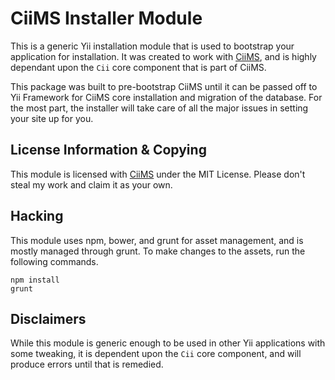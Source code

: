 # CiiMS Installer Module

This is a generic Yii installation module that is used to bootstrap your application for installation. It was created to work with [CiiMS](https://github.com/charlesportwoodii/CiiMS), and is highly dependant upon the ```Cii``` core component that is part of CiiMS.

This package was built to pre-bootstrap CiiMS until it can be passed off to Yii Framework for CiiMS core installation and migration of the database. For the most part, the installer will take care of all the major issues in setting your site up for you.

## License Information & Copying

This module is licensed with [CiiMS](https://github.com/charlesportwoodii/CiiMS) under the MIT License. Please don't steal my work and claim it as your own.

## Hacking

This module uses npm, bower, and grunt for asset management, and is mostly managed through grunt. To make changes to the assets, run the following commands.

```
npm install
grunt
```

## Disclaimers

While this module is generic enough to be used in other Yii applications with some tweaking, it is dependent upon the ```Cii``` core component, and will produce errors until that is remedied. 

